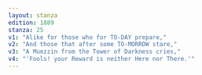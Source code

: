 ```yaml
---
layout: stanza
edition: 1889
stanza: 25
v1: "Alike for those who for TO-DAY prepare,"
v2: "And those that after some TO-MORROW stare,"
v3: "A Muezzin from the Tower of Darkness cries,"
v4: "'Fools! your Reward is neither Here nor There.'"
---
```

